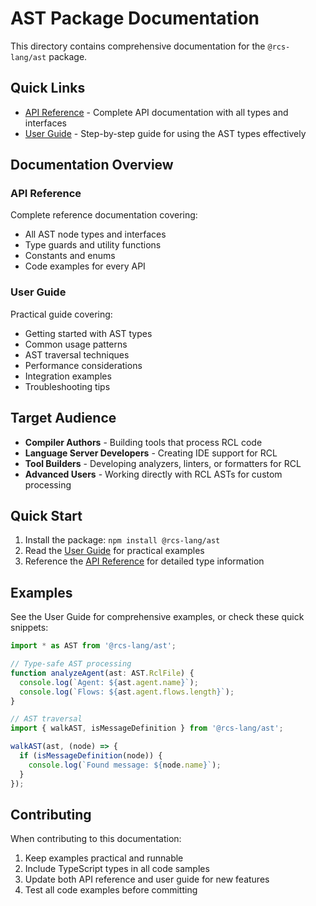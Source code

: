# AST Package Documentation

This directory contains comprehensive documentation for the `@rcs-lang/ast` package.

## Quick Links

- [API Reference](./api-reference.md) - Complete API documentation with all types and interfaces
- [User Guide](./user-guide.md) - Step-by-step guide for using the AST types effectively

## Documentation Overview

### API Reference
Complete reference documentation covering:
- All AST node types and interfaces
- Type guards and utility functions
- Constants and enums
- Code examples for every API

### User Guide
Practical guide covering:
- Getting started with AST types
- Common usage patterns
- AST traversal techniques
- Performance considerations
- Integration examples
- Troubleshooting tips

## Target Audience

- **Compiler Authors** - Building tools that process RCL code
- **Language Server Developers** - Creating IDE support for RCL
- **Tool Builders** - Developing analyzers, linters, or formatters for RCL
- **Advanced Users** - Working directly with RCL ASTs for custom processing

## Quick Start

1. Install the package: `npm install @rcs-lang/ast`
2. Read the [User Guide](./user-guide.md) for practical examples
3. Reference the [API Reference](./api-reference.md) for detailed type information

## Examples

See the User Guide for comprehensive examples, or check these quick snippets:

```typescript
import * as AST from '@rcs-lang/ast';

// Type-safe AST processing
function analyzeAgent(ast: AST.RclFile) {
  console.log(`Agent: ${ast.agent.name}`);
  console.log(`Flows: ${ast.agent.flows.length}`);
}

// AST traversal
import { walkAST, isMessageDefinition } from '@rcs-lang/ast';

walkAST(ast, (node) => {
  if (isMessageDefinition(node)) {
    console.log(`Found message: ${node.name}`);
  }
});
```

## Contributing

When contributing to this documentation:

1. Keep examples practical and runnable
2. Include TypeScript types in all code samples
3. Update both API reference and user guide for new features
4. Test all code examples before committing